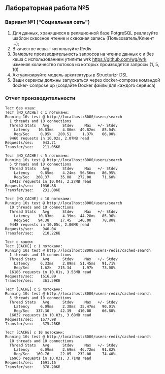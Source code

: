 ## Лабораторная работа №5
### Вариант №1 ("Социальная сеть")

1. Для данных, хранящихся в реляционной базе PotgreSQL реализуйте шаблон
сквозное чтение и сквозная запись (Пользователь/Клиент …);
2. В качестве кеша – используйте Redis
3. Замерьте производительность запросов на чтение данных с и без кеша с
использованием утилиты wrk https://github.com/wg/wrk изменяя количество
потоков из которых производятся запросы (1, 5, 10)
4. Актуализируйте модель архитектуры в Structurizr DSL
5. Ваши сервисы должны запускаться через docker-compose командой docker-
compose up (создайте Docker файлы для каждого сервиса)

### Отчет производительности
```
Тест без кэша:
Тест [NO_CACHE] с 1 потоками:
Running 10s test @ http://localhost:8000/users/search
  1 threads and 10 connections
  Thread Stats   Avg      Stdev     Max   +/- Stdev
    Latency    10.83ms    4.86ms  49.82ms   85.04%
    Req/Sec     0.95k   200.51     1.37k    66.00%
  9460 requests in 10.02s, 2.07MB read
Requests/sec:    943.71
Transfer/sec:    211.05KB

Тест [NO_CACHE] с 5 потоками:
Running 10s test @ http://localhost:8000/users/search
  5 threads and 10 connections
  Thread Stats   Avg      Stdev     Max   +/- Stdev
    Latency     9.85ms    4.24ms  56.56ms   86.95%
    Req/Sec   208.37     35.08   272.00     71.60%
  10412 requests in 10.04s, 2.27MB read
Requests/sec:   1036.88
Transfer/sec:    231.88KB

Тест [NO_CACHE] с 10 потоками:
Running 10s test @ http://localhost:8000/users/search
  10 threads and 10 connections
  Thread Stats   Avg      Stdev     Max   +/- Stdev
    Latency    10.83ms    4.39ms  44.28ms   85.96%
    Req/Sec    94.38     17.45   140.00     78.80%
  9448 requests in 10.05s, 2.06MB read
Requests/sec:    940.04
Transfer/sec:    210.22KB

Тест с кэшем:
Тест [CACHE] с 1 потоками:
Running 10s test @ http://localhost:8000/users-redis/cached-search
  1 threads and 10 connections
  Thread Stats   Avg      Stdev     Max   +/- Stdev
    Latency     6.33ms    2.89ms  51.45ms   91.71%
    Req/Sec     1.62k   215.34     1.97k    73.00%
  16186 requests in 10.01s, 3.53MB read
Requests/sec:   1616.89
Transfer/sec:    361.59KB

Тест [CACHE] с 5 потоками:
Running 10s test @ http://localhost:8000/users-redis/cached-search
  5 threads and 10 connections
  Thread Stats   Avg      Stdev     Max   +/- Stdev
    Latency     6.09ms    2.38ms  35.47ms   90.01%
    Req/Sec   337.30     42.39   410.00     66.80%
  16832 requests in 10.03s, 3.68MB read
Requests/sec:   1677.98
Transfer/sec:    375.25KB

Тест [CACHE] с 10 потоками:
Running 10s test @ http://localhost:8000/users-redis/cached-search
  10 threads and 10 connections
  Thread Stats   Avg      Stdev     Max   +/- Stdev
    Latency     6.09ms    2.69ms  46.72ms   91.82%
    Req/Sec   169.76     22.05   232.00     74.40%
  16965 requests in 10.03s, 3.71MB read
Requests/sec:   1691.15
Transfer/sec:    378.20KB
```
